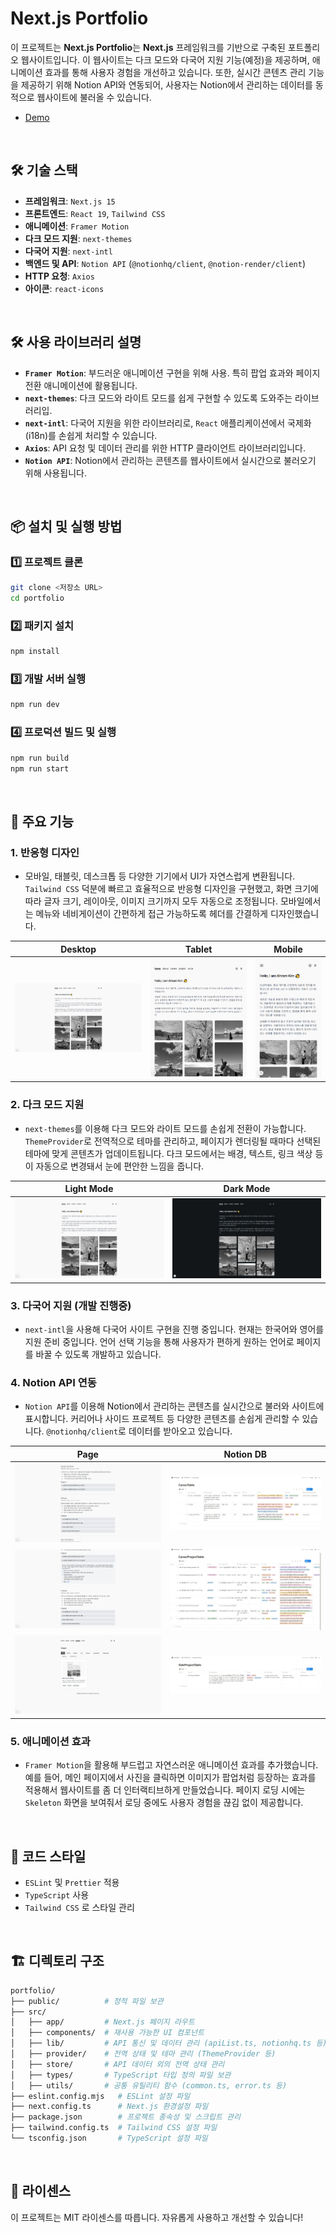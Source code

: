 # Next.js Portfolio

이 프로젝트는 **Next.js Portfolio**는 **Next.js** 프레임워크를 기반으로 구축된 포트폴리오 웹사이트입니다. 이 웹사이트는 다크 모드와 다국어 지원 기능(예정)을 제공하며, 애니메이션 효과를 통해 사용자 경험을 개선하고 있습니다. 또한, 실시간 콘텐츠 관리 기능을 제공하기 위해 Notion API와 연동되어, 사용자는 Notion에서 관리하는 데이터를 동적으로 웹사이트에 불러올 수 있습니다.

- [Demo](https://ahramkim-nextjs-portfolio.vercel.app/)

<br>

## 🛠 기술 스택

- **프레임워크**: `Next.js 15`
- **프론트엔드**: `React 19`, `Tailwind CSS`
- **애니메이션**: `Framer Motion`
- **다크 모드 지원**: `next-themes`
- **다국어 지원**: `next-intl`
- **백엔드 및 API**: `Notion API` (`@notionhq/client`, `@notion-render/client`)
- **HTTP 요청**: `Axios`
- **아이콘**: `react-icons`

<br>

## 🛠 사용 라이브러리 설명

- **`Framer Motion`**: 부드러운 애니메이션 구현을 위해 사용. 특히 팝업 효과와 페이지 전환 애니메이션에 활용됩니다.
- **`next-themes`**: 다크 모드와 라이트 모드를 쉽게 구현할 수 있도록 도와주는 라이브러리입.
- **`next-intl`**: 다국어 지원을 위한 라이브러리로, `React` 애플리케이션에서 국제화(i18n)를 손쉽게 처리할 수 있습니다.
- **`Axios`**: API 요청 및 데이터 관리를 위한 HTTP 클라이언트 라이브러리입니다.
- **`Notion API`**: Notion에서 관리하는 콘텐츠를 웹사이트에서 실시간으로 불러오기 위해 사용됩니다.

<br>

## 📦 설치 및 실행 방법

### 1️⃣ 프로젝트 클론

```sh
git clone <저장소 URL>
cd portfolio
```

### 2️⃣ 패키지 설치

```sh
npm install
```

### 3️⃣ 개발 서버 실행

```sh
npm run dev
```

### 4️⃣ 프로덕션 빌드 및 실행

```sh
npm run build
npm run start
```

<br>

## 🚀 주요 기능

### 1. **반응형 디자인**

- 모바일, 태블릿, 데스크톱 등 다양한 기기에서 UI가 자연스럽게 변환됩니다. `Tailwind CSS` 덕분에 빠르고 효율적으로 반응형 디자인을 구현했고, 화면 크기에 따라 글자 크기, 레이아웃, 이미지 크기까지 모두 자동으로 조정됩니다. 모바일에서는 메뉴와 네비게이션이 간편하게 접근 가능하도록 헤더를 간결하게 디자인했습니다.

| Desktop                                                        | Tablet                                            | Mobile                                             |
| -------------------------------------------------------------- | ------------------------------------------------- | -------------------------------------------------- |
| ![Desktop Image](/public/images/readme/light_desktop_main.png) | ![Tablet Image](/public/images/readme/tablet.png) | ![Mobile Image](/public/images/readme/mobile1.png) |

### 2. **다크 모드 지원**

- `next-themes`를 이용해 다크 모드와 라이트 모드를 손쉽게 전환이 가능합니다. `ThemeProvider`로 전역적으로 테마를 관리하고, 페이지가 렌더링될 때마다 선택된 테마에 맞게 콘텐츠가 업데이트됩니다. 다크 모드에서는 배경, 텍스트, 링크 색상 등이 자동으로 변경돼서 눈에 편안한 느낌을 줍니다.

| Light Mode                                                     | Dark Mode                                             |
| -------------------------------------------------------------- | ----------------------------------------------------- |
| ![Desktop Image](/public/images/readme/light_desktop_main.png) | ![Desktop Image](/public/images/readme/dark_mode.png) |

### 3. **다국어 지원** (개발 진행중)

- `next-intl`을 사용해 다국어 사이트 구현을 진행 중입니다. 현재는 한국어와 영어를 지원 준비 중입니다. 언어 선택 기능을 통해 사용자가 편하게 원하는 언어로 페이지를 바꿀 수 있도록 개발하고 있습니다.

### 4. **Notion API 연동**

- `Notion API`를 이용해 Notion에서 관리하는 콘텐츠를 실시간으로 불러와 사이트에 표시합니다. 커리어나 사이드 프로젝트 등 다양한 콘텐츠를 손쉽게 관리할 수 있습니다. `@notionhq/client`로 데이터를 받아오고 있습니다.

| Page                                                                  | Notion DB                                                     |
| --------------------------------------------------------------------- | ------------------------------------------------------------- |
| ![CareerList](/public/images/readme/CareerScreen.png)                 | ![CareerList](/public/images/readme/CareerDB.PNG)             |
| ![CareerProjectScreen](/public/images/readme/CareerProjectScreen.png) | ![CareerProjectDB](/public/images/readme/CareerProjectDB.PNG) |
| ![SideProjectScreen](/public/images/readme/SideProjectScreen.png)     | ![SideProjectDB](/public/images/readme/SideProjectDB.PNG)     |

### 5. **애니메이션 효과**

- `Framer Motion`을 활용해 부드럽고 자연스러운 애니메이션 효과를 추가했습니다. 예를 들어, 메인 페이지에서 사진을 클릭하면 이미지가 팝업처럼 등장하는 효과를 적용해서 웹사이트를 좀 더 인터랙티브하게 만들었습니다. 페이지 로딩 시에는 `Skeleton` 화면을 보여줘서 로딩 중에도 사용자 경험을 끊김 없이 제공합니다.

<br>

## 📝 코드 스타일

- `ESLint` 및 `Prettier` 적용
- `TypeScript` 사용
- `Tailwind CSS` 로 스타일 관리

<br>

## 🏗 디렉토리 구조

```sh
portfolio/
├── public/          # 정적 파일 보관
├── src/
│   ├── app/         # Next.js 페이지 라우트
│   ├── components/  # 재사용 가능한 UI 컴포넌트
│   ├── lib/         # API 통신 및 데이터 관리 (apiList.ts, notionhq.ts 등)
│   ├── provider/    # 전역 상태 및 테마 관리 (ThemeProvider 등)
│   ├── store/       # API 데이터 외의 전역 상태 관리
│   ├── types/       # TypeScript 타입 정의 파일 보관
│   ├── utils/       # 공통 유틸리티 함수 (common.ts, error.ts 등)
├── eslint.config.mjs   # ESLint 설정 파일
├── next.config.ts      # Next.js 환경설정 파일
├── package.json        # 프로젝트 종속성 및 스크립트 관리
├── tailwind.config.ts  # Tailwind CSS 설정 파일
└── tsconfig.json       # TypeScript 설정 파일
```

<br>

## 🚀 라이센스

이 프로젝트는 MIT 라이센스를 따릅니다. 자유롭게 사용하고 개선할 수 있습니다!
